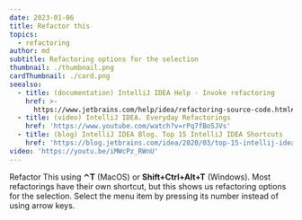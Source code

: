 ```yaml
---
date: 2023-01-06
title: Refactor this
topics:
  - refactoring
author: md
subtitle: Refactoring options for the selection
thumbnail: ./thumbnail.png
cardThumbnail: ./card.png
seealso:
  - title: (documentation) IntelliJ IDEA Help - Invoke refactoring
    href: >-
      https://www.jetbrains.com/help/idea/refactoring-source-code.html#refactoring_invoke
  - title: (video) IntelliJ IDEA. Everyday Refactorings
    href: 'https://www.youtube.com/watch?v=rPq7fBo5JVs'
  - title: (blog) IntelliJ IDEA Blog. Top 15 IntelliJ IDEA Shortcuts
    href: 'https://blog.jetbrains.com/idea/2020/03/top-15-intellij-idea-shortcuts/'
video: 'https://youtu.be/iMWcPz_RWnU'
---
```

Refactor This using **⌃T** (MacOS) or **Shift+Ctrl+Alt+T** (Windows). Most refactorings have their own shortcut, but this shows us refactoring options for the selection. Select the menu item by pressing its number instead of using arrow keys.
